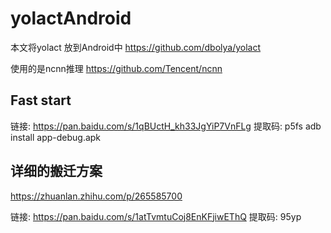 # yolactAndroid
本文将yolact 放到Android中
https://github.com/dbolya/yolact

使用的是ncnn推理
https://github.com/Tencent/ncnn



## Fast start
链接: https://pan.baidu.com/s/1qBUctH_kh33JgYiP7VnFLg 提取码: p5fs 
adb install app-debug.apk

## 详细的搬迁方案
https://zhuanlan.zhihu.com/p/265585700

链接: https://pan.baidu.com/s/1atTvmtuCoj8EnKFjiwEThQ 提取码: 95yp
